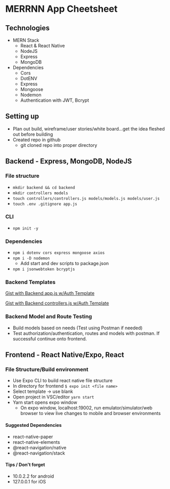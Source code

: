 # MERRNN App Cheetsheet
## Technologies
- MERN Stack
  - React & React Native
  - NodeJS
  - Express
  - MongoDB
- Dependencies
  - Cors
  - DotENV
  - Express 
  - Mongoose
  - Nodemon
  - Authentication with JWT, Bcrypt

## Setting up
- Plan out build, wireframe/user stories/white board...get the idea fleshed out before building
- Created repo in github
  - git cloned repo into proper directory
  
## Backend - Express, MongoDB, NodeJS
### File structure
  - ```mkdir backend && cd backend```
  - ```mkdir controllers models```
  - ```touch controllers/controllers.js models/models.js models/user.js```
  - ```touch .env .gitignore app.js```
  
### CLI
  - ```npm init -y```
### Dependencies
  - ```npm i dotenv cors express mongoose axios```
  - ```npm i -D nodemon```
    - Add start and dev scripts to package.json
  - ```npm i jsonwebtoken bcryptjs```

### Backend Templates
[Gist with Backend app.js w/Auth Template](https://gist.github.com/mdcoxe/8bdab6db9826a0bab331f2e65dff2f66)

[Gist with Backend controllers.js w/Auth Template](https://gist.github.com/mdcoxe/ed79626f0f87bbeb6c7a6fdea8d7a0be)

### Backend Model and Route Testing 
- Build models based on needs (Test using Postman if needed)
- Test authorization/authentication, routes and models with postman.  If successful continue onto frontend.

## Frontend - React Native/Expo, React
### File Structure/Build environment
  - Use Expo CLI to build react native file structure
  - In directory for frontend
  ```$ expo init <file name>```
  - Select template -> use blank
  - Open project in VSC/editor
  ```yarn start```
  - Yarn start opens expo window
    - On expo window, localhost:19002, run emulator/simulator/web browser to view live changes to mobile and browser environments

#### Suggested Dependencies
- react-native-paper
- react-native-elements
- @react-navigation/native
- @react-navigation/stack

#### Tips / Don't forget
- 10.0.2.2 for android
- 127.0.0.1 for iOS

